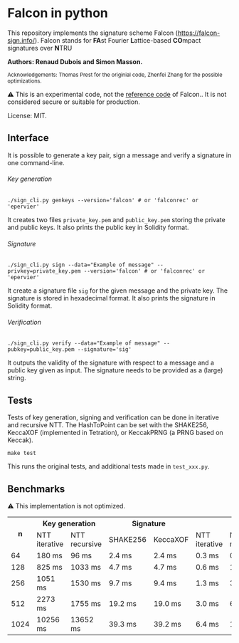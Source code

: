 # Falcon in python

This repository implements the signature scheme Falcon (https://falcon-sign.info/).
Falcon stands for **FA**st Fourier **L**attice-based **CO**mpact signatures over **N**TRU

**Authors: Renaud Dubois and Simon Masson.**

<small>Acknowledgements: Thomas Prest for the originial code, Zhenfei Zhang for the possible optimizations.</small>

:warning: This is an experimental code, not the [reference code](https://falcon-sign.info/) of Falcon.. It is not considered secure or suitable for production. 

License: MIT.

## Interface

It is possible to generate a key pair, sign a message and verify a signature in one command-line.

###### Key generation


```
./sign_cli.py genkeys --version='falcon' # or 'falconrec' or 'epervier'
```
It creates two files `private_key.pem` and `public_key.pem` storing the private and public keys.
It also prints the public key in Solidity format.

###### Signature
```
./sign_cli.py sign --data="Example of message" --privkey=private_key.pem --version='falcon' # or 'falconrec' or 'epervier'
```
It create a signature file `sig` for the given  message and the private key.
The signature is stored in hexadecimal format.
It also prints the signature in Solidity format.

###### Verification
```
./sign_cli.py verify --data="Example of message" --pubkey=public_key.pem --signature='sig'
```
It outputs the validity of the signature with respect to a message and a public key given as input.
The signature needs to be provided as a (large) string.


<!-- ## Profiling

I included a makefile target to performing profiling on the code. If you type `make profile` on a Linux machine, you should obtain something along these lines:

![kcachegrind](https://tprest.github.io/images/kcachegrind_falcon.png)

Make sure you have `pyprof2calltree` and `kcachegrind` installed on your machine, or it will not work. -->

## Tests

Tests of key generation, signing and verification can be done in iterative and recursive NTT. The HashToPoint can be set with the SHAKE256, KeccaXOF (implemented in Tetration), or KeccakPRNG (a PRNG based on Keccak).
```
make test
```
This runs the original tests, and additional tests made in `test_xxx.py`.

## Benchmarks

:warning: This implementation is not optimized.

<table>
  <tr>
    <th rowspan="2">n</th>
    <th colspan="2">Key generation</th>
    <th colspan="2">Signature</th>
    <th colspan="4">Verification</th>
  </tr>
  <tr>
    <td>NTT iterative</td>
    <td>NTT recursive</td>
    <td>SHAKE256</td>
    <td>KeccaXOF</td>
    <td>NTT iterative</td>
    <td>NTT recursive</td>
    <td>SHAKE256</td>
    <td>KeccaXOF</td>
  </tr>
  <tr>
    <td>64</td>
    <td>180 ms</td>
    <td>96 ms</td>
    <td>2.4 ms</td>
    <td>2.4 ms</td>
    <td>0.3 ms</td>
    <td>0.6 ms</td>
    <td>0.3 ms</td>
    <td>0.4 ms</td>
  </tr>
  <tr>
    <td>128</td>
    <td>825 ms</td>
    <td>1033 ms</td>
    <td>4.7 ms</td>
    <td>4.7 ms</td>
    <td>0.6 ms</td>
    <td>1.4 ms</td>
    <td>0.6 ms</td>
    <td>0.7 ms</td>
  </tr>
  <tr>
    <td>256</td>
    <td>1051 ms</td>
    <td>1530 ms</td>
    <td>9.7 ms</td>
    <td>9.4 ms</td>
    <td>1.3 ms</td>
    <td>3.0 ms</td>
    <td>1.3 ms</td>
    <td>1.3 ms</td>
  </tr>
  <tr>
    <td>512</td>
    <td>2273 ms</td>
    <td>1755 ms</td>
    <td>19.2 ms</td>
    <td>19.0 ms</td>
    <td>3.0 ms</td>
    <td>6.6 ms</td>
    <td>3.0 ms</td>
    <td>3.0 ms</td>
  </tr>
  <tr>
    <td>1024</td>
    <td>10256 ms</td>
    <td>13652 ms</td>
    <td>39.3 ms</td>
    <td>39.2 ms</td>
    <td>6.4 ms</td>
    <td>14.2 ms</td>
    <td>6.4 ms</td>
    <td>6.2 ms</td>
  </tr>
</table>
